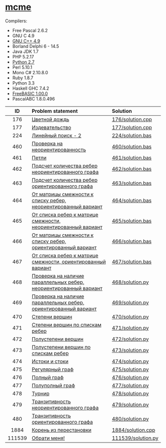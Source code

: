 # [mcme](http://informatics.mccme.ru/)

Compilers:

- Free Pascal 2.6.2
- GNU C 4.9
- [GNU C++ 4.9](c++.md)
- Borland Delphi 6 - 14.5
- Java JDK 1.7
- PHP 5.2.17
- [Python 2.7](python.md)
- Perl 5.10.1
- Mono C# 2.10.8.0
- Ruby 1.8.7
- Python 3.3
- Haskell GHC 7.4.2
- [FreeBASIC 1.00.0](basic.md)
- PascalABC 1.8.0.496


| ID   | Problem statement                                                                                              | Solution                                 |
|:----:|:---------------------------------------------------------------------------------------------------------------|:-----------------------------------------|
| 176  | [Цветной дождь                           ](http://informatics.mccme.ru/mod/statements/view3.php?chapterid=176) | [176/solution.cpp](176/solution.cpp)     |
| 177  | [Издевательство                          ](http://informatics.mccme.ru/mod/statements/view3.php?chapterid=177) | [177/solution.cpp](177/solution.cpp)     |
| 224  | [Линейный поиск - 2                      ](http://informatics.mccme.ru/mod/statements/view3.php?chapterid=224) | [224/solution.bas](224/solution.bas)     |
| 460  | [Проверка на неориентированность         ](http://informatics.mccme.ru/mod/statements/view3.php?chapterid=460) | [460/solution.bas](460/solution.bas)     |
| 461  | [Петли                                   ](http://informatics.mccme.ru/mod/statements/view3.php?chapterid=461) | [461/solution.bas](461/solution.bas)     |
| 462  | [Подсчет количества ребер неориентированного графа                ](http://informatics.mccme.ru/mod/statements/view3.php?chapterid=462) | [462/solution.bas](462/solution.bas)     |
| 463  | [Подсчет количества ребер ориентированного графа                  ](http://informatics.mccme.ru/mod/statements/view3.php?chapterid=463) | [463/solution.bas](463/solution.bas)     |
| 464  | [От матрицы смежности к списку ребер, неориентированный вариант   ](http://informatics.mccme.ru/mod/statements/view3.php?chapterid=464) | [464/solution.bas](464/solution.bas)     |
| 465  | [От списка ребер к матрице смежности, неориентированный вариант   ](http://informatics.mccme.ru/mod/statements/view3.php?chapterid=465) | [465/solution.bas](465/solution.bas)     |
| 466  | [От матрицы смежности к списку ребер, ориентированный вариант     ](http://informatics.mccme.ru/mod/statements/view3.php?chapterid=466) | [466/solution.bas](466/solution.bas)     |
| 467  | [От списка ребер к матрице смежности, ориентированный вариант     ](http://informatics.mccme.ru/mod/statements/view3.php?chapterid=467) | [467/solution.bas](467/solution.bas)     |
| 468  | [Проверка на наличие параллельных ребер, неориентированный вариант](http://informatics.mccme.ru/mod/statements/view3.php?chapterid=468) | [468/solution.py](468/solution.py)       |
| 469  | [Проверка на наличие параллельных ребер, ориентированный вариант  ](http://informatics.mccme.ru/mod/statements/view3.php?chapterid=469) | [469/solution.py](469/solution.py)       |
| 470  | [Степени вершин                          ](http://informatics.mccme.ru/mod/statements/view3.php?chapterid=470) | [470/solution.py](470/solution.py)       |
| 471  | [Степени вершин по спискам ребер         ](http://informatics.mccme.ru/mod/statements/view3.php?chapterid=471) | [471/solution.py](471/solution.py)       |
| 472  | [Полустепени вершин                      ](http://informatics.mccme.ru/mod/statements/view3.php?chapterid=472) | [472/solution.py](472/solution.py)       |
| 473  | [Полустепени вершин по спискам ребер     ](http://informatics.mccme.ru/mod/statements/view3.php?chapterid=473) | [473/solution.py](473/solution.py)       |
| 474  | [Истоки и стоки                          ](http://informatics.mccme.ru/mod/statements/view3.php?chapterid=474) | [474/solution.py](474/solution.py)       |
| 475  | [Регулярный граф                         ](http://informatics.mccme.ru/mod/statements/view3.php?chapterid=475) | [475/solution.py](475/solution.py)       |
| 476  | [Полный граф                             ](http://informatics.mccme.ru/mod/statements/view3.php?chapterid=476) | [476/solution.py](476/solution.py)       |
| 477  | [Полуполный граф                         ](http://informatics.mccme.ru/mod/statements/view3.php?chapterid=477) | [477/solution.py](477/solution.py)       |
| 478  | [Турнир                                  ](http://informatics.mccme.ru/mod/statements/view3.php?chapterid=478) | [478/solution.py](478/solution.py)       |
| 479  | [Транзитивность неориентированного графа ](http://informatics.mccme.ru/mod/statements/view3.php?chapterid=479) | [479/solution.py](479/solution.py)       |
| 480  | [Транзитивность ориентированного графа   ](http://informatics.mccme.ru/mod/statements/view3.php?chapterid=480) | [480/solution.py](480/solution.py)       |
| 1884 | [Корень из перестановки                 ](http://informatics.mccme.ru/mod/statements/view3.php?chapterid=1884) | [1884/solution.cpp](1884/solution.cpp)   |
|111539| [Обрати меня!                         ](http://informatics.mccme.ru/mod/statements/view3.php?chapterid=111539) | [111539/solution.py](111539/solution.py) |
